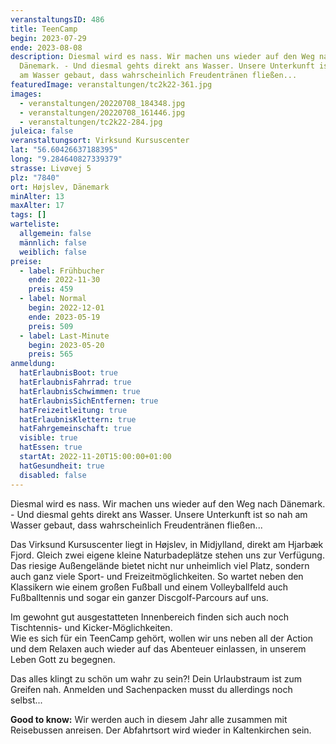 ```yaml
---
veranstaltungsID: 486
title: TeenCamp
begin: 2023-07-29
ende: 2023-08-08
description: Diesmal wird es nass. Wir machen uns wieder auf den Weg nach
  Dänemark. - Und diesmal gehts direkt ans Wasser. Unsere Unterkunft ist so nah
  am Wasser gebaut, dass wahrscheinlich Freudentränen fließen...
featuredImage: veranstaltungen/tc2k22-361.jpg
images:
  - veranstaltungen/20220708_184348.jpg
  - veranstaltungen/20220708_161446.jpg
  - veranstaltungen/tc2k22-284.jpg
juleica: false
veranstaltungsort: Virksund Kursuscenter
lat: "56.60426637188395"
long: "9.284640827339379"
strasse: Livøvej 5
plz: "7840"
ort: Højslev, Dänemark
minAlter: 13
maxAlter: 17
tags: []
warteliste:
  allgemein: false
  männlich: false
  weiblich: false
preise:
  - label: Frühbucher
    ende: 2022-11-30
    preis: 459
  - label: Normal
    begin: 2022-12-01
    ende: 2023-05-19
    preis: 509
  - label: Last-Minute
    begin: 2023-05-20
    preis: 565
anmeldung:
  hatErlaubnisBoot: true
  hatErlaubnisFahrrad: true
  hatErlaubnisSchwimmen: true
  hatErlaubnisSichEntfernen: true
  hatFreizeitleitung: true
  hatErlaubnisKlettern: true
  hatFahrgemeinschaft: true
  visible: true
  hatEssen: true
  startAt: 2022-11-20T15:00:00+01:00
  hatGesundheit: true
  disabled: false
---
```

Diesmal wird es nass. Wir machen uns wieder auf den Weg nach Dänemark. - Und diesmal gehts direkt ans Wasser. Unsere Unterkunft ist so nah am Wasser gebaut, dass wahrscheinlich Freudentränen fließen...

Das Virksund Kursuscenter liegt in Højslev, in Midjylland, direkt am Hjarbæk Fjord. Gleich zwei eigene kleine Naturbadeplätze stehen uns zur Verfügung. Das riesige Außengelände bietet nicht nur unheimlich viel Platz, sondern auch ganz viele Sport- und Freizeitmöglichkeiten. So wartet neben den Klassikern wie einem großen Fußball und einem Volleyballfeld auch Fußballtennis und sogar ein ganzer Discgolf-Parcours auf uns.

Im gewohnt gut ausgestatteten Innenbereich finden sich auch noch Tischtennis- und Kicker-Möglichkeiten.\
Wie es sich für ein TeenCamp gehört, wollen wir uns neben all der Action und dem Relaxen auch wieder auf das Abenteuer einlassen, in unserem Leben Gott zu begegnen.

Das alles klingt zu schön um wahr zu sein?! Dein Urlaubstraum ist zum Greifen nah. Anmelden und Sachenpacken musst du allerdings noch selbst...

**Good to know:** Wir werden auch in diesem Jahr alle zusammen mit Reisebussen anreisen. Der Abfahrtsort wird wieder in Kaltenkirchen sein.
